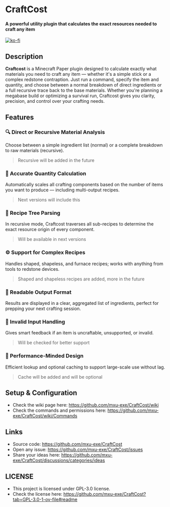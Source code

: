 # CraftCost

#### A powerful utility plugin that calculates the exact resources needed to craft any item

[![ko-fi](https://ko-fi.com/img/githubbutton_sm.svg)](https://ko-fi.com/K3K61H0NRI)

## Description

**Craftcost** is a Minecraft Paper plugin designed to calculate exactly what materials you need to craft any item — whether it's a simple stick or a complex redstone contraption. Just run a command, specify the item and quantity, and choose between a normal breakdown of direct ingredients or a full recursive trace back to the base materials. Whether you're planning a megabase build or optimizing a survival run, Craftcost gives you clarity, precision, and control over your crafting needs.

## Features

### 🔍 Direct or Recursive Material Analysis
Choose between a simple ingredient list (normal) or a complete breakdown to raw materials (recursive).
>Recursive will be added in the future

### 🎯 Accurate Quantity Calculation
Automatically scales all crafting components based on the number of items you want to produce — including multi-output recipes.
> Next versions will include this

### 🧠 Recipe Tree Parsing
In recursive mode, Craftcost traverses all sub-recipes to determine the exact resource origin of every component.
> Will be available in next versions


### ⚙️ Support for Complex Recipes
Handles shaped, shapeless, and furnace recipes; works with anything from tools to redstone devices.
> Shaped and shapeless recipes are added, more in the future

### 🧾 Readable Output Format
Results are displayed in a clear, aggregated list of ingredients, perfect for prepping your next crafting session.

### 🚫 Invalid Input Handling
Gives smart feedback if an item is uncraftable, unsupported, or invalid.
> Will be checked for better support

### 🧪 Performance-Minded Design
Efficient lookup and optional caching to support large-scale use without lag.
> Cache will be added and will be optional

## Setup & Configuration

- Check the wiki page here: https://github.com/mxu-exe/CraftCost/wiki
- Check the commands and permissions here: https://github.com/mxu-exe/CraftCost/wiki/Commands

## Links

- Source code: https://github.com/mxu-exe/CraftCost
- Open any issue: https://github.com/mxu-exe/CraftCost/issues
- Share your ideas here: https://github.com/mxu-exe/CraftCost/discussions/categories/ideas

## LICENSE

- This project is licensed under GPL-3.0 license.
- Check the license here: https://github.com/mxu-exe/CraftCost?tab=GPL-3.0-1-ov-file#readme

